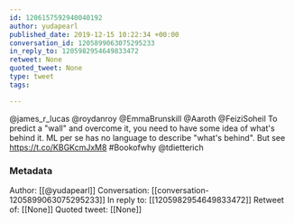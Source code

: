 ```yaml
---
id: 1206157592940040192
author: yudapearl
published_date: 2019-12-15 10:22:34 +00:00
conversation_id: 1205899063075295233
in_reply_to: 1205982954649833472
retweet: None
quoted_tweet: None
type: tweet
tags:

---
```


@james_r_lucas @roydanroy @EmmaBrunskill @Aaroth @FeiziSoheil To predict a "wall" and overcome it, you need to have some idea of what's behind it. ML per se has no language to describe "what's behind". But see https://t.co/KBGKcmJxM8 #Bookofwhy @tdietterich

### Metadata

Author: [[@yudapearl]]
Conversation: [[conversation-1205899063075295233]]
In reply to: [[1205982954649833472]]
Retweet of: [[None]]
Quoted tweet: [[None]]
